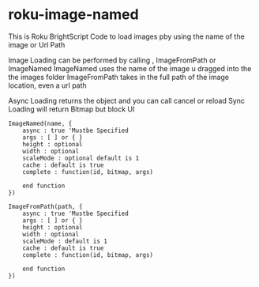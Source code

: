 # roku-image-named
This is Roku BrightScript Code to load images pby using the name of the image or Url Path 

Image Loading can be performed by calling , ImageFromPath or ImageNamed
ImageNamed uses the name of the image u dragged into the the images folder
ImageFromPath takes in the full path of the image location, even a url path

Async Loading returns the object and you can call cancel or reload
Sync Loading will return Bitmap but block UI

    ImageNamed(name, {
    	async : true 'Mustbe Specified
    	args : [ ] or { }
    	height : optional
    	width : optional
    	scaleMode : optional default is 1
    	cache : default is true
    	complete : function(id, bitmap, args)
    		
    	end function
    })
    
    ImageFromPath(path, {
    	async : true 'Mustbe Specified
    	args : [ ] or { }
    	height : optional
    	width : optional
    	scaleMode : default is 1
    	cache : default is true
    	complete : function(id, bitmap, args)
    		
    	end function
    })
